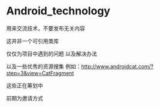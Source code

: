 # Android_technology
用来交流技术，不要发布无关内容

这并非一个可引用类库

仅仅为项目中遇到的问题 以及解决办法 

以及一些优秀的资源搜集 例如：http://www.androidcat.com/?step=3&view=CatFragment



这些正在筹划中

前期为邀请方式
